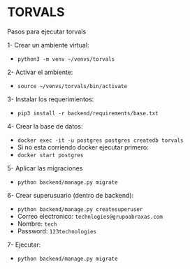 # TORVALS
Pasos para ejecutar torvals

1- Crear un ambiente virtual:
- `python3 -m venv ~/venvs/torvals`

2- Activar el ambiente:
- `source ~/venvs/torvals/bin/activate`


3- Instalar los requerimientos:
- `pip3 install -r backend/requirements/base.txt`

4- Crear la base de datos:
- `docker exec -it -u postgres postgres createdb torvals`
- Si no esta corriendo docker ejecutar primero:
- `docker start postgres`

5- Aplicar las migraciones
- `python backend/manage.py migrate`

6- Crear superusuario (dentro de backend):
- `python backend/manage.py createsuperuser`
- Correo electronico: `technlogies@grupoabraxas.com`
- Nombre: `tech`
- Password: `123technologies`

7- Ejecutar:
- `python backend/manage.py migrate`
